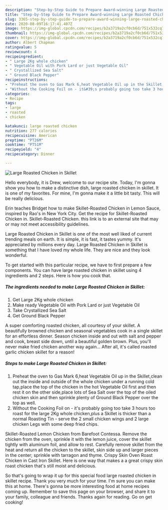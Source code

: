 ```yaml
---
description: "Step-by-Step Guide to Prepare Award-winning Large Roasted Chicken in Skillet"
title: "Step-by-Step Guide to Prepare Award-winning Large Roasted Chicken in Skillet"
slug: 3365-step-by-step-guide-to-prepare-award-winning-large-roasted-chicken-in-skillet
date: 2020-08-09T16:17:41.407Z
image: https://img-global.cpcdn.com/recipes/b2a3719a2cf0cb6d/751x532cq70/large-roasted-chicken-in-skillet-recipe-main-photo.jpg
thumbnail: https://img-global.cpcdn.com/recipes/b2a3719a2cf0cb6d/751x532cq70/large-roasted-chicken-in-skillet-recipe-main-photo.jpg
cover: https://img-global.cpcdn.com/recipes/b2a3719a2cf0cb6d/751x532cq70/large-roasted-chicken-in-skillet-recipe-main-photo.jpg
author: Albert Chapman
ratingvalue: 5
reviewcount: 4
recipeingredient:
- " Large 2Kg whole chicken"
- " Vegetable Oil with Pork Lard or just Vegetable Oil"
- " Crystallized Sea Salt"
- " Ground Black Pepper"
recipeinstructions:
- "Preheat the oven to Gas Mark 6,heat Vegetable Oil up in the Skillet,clean out the inside and outside of the whole chicken under a running cold tap,place the top of the chicken in the hot Vegetable Oil first and then rest it on the other side,place lots of Sea Salt over the top of the oiled chicken skin and then sprinkle plenty of Ground Black Pepper over the top as well."
- "Without the Cooking Foil on - it&#39;s probably going too take 3 hours too roast for the large 2Kg whole chicken,plus a Skillet is thicker than a normal Roasting Tin - serve the 2 small chicken wings and 2 large chicken Legs with some deep fried chips."
categories:
- Recipe
tags:
- large
- roasted
- chicken

katakunci: large roasted chicken 
nutrition: 277 calories
recipecuisine: American
preptime: "PT26M"
cooktime: "PT51M"
recipeyield: "4"
recipecategory: Dinner

---
```



![Large Roasted Chicken in Skillet](https://img-global.cpcdn.com/recipes/b2a3719a2cf0cb6d/751x532cq70/large-roasted-chicken-in-skillet-recipe-main-photo.jpg)

Hello everybody, it is Drew, welcome to our recipe site. Today, I'm gonna show you how to make a distinctive dish, large roasted chicken in skillet. It is one of my favorites. For mine, I'm gonna make it a little bit tasty. This will be really delicious.

Erin teaches Bridget how to make Skillet-Roasted Chicken in Lemon Sauce, inspired by Rao&#39;s in New York City. Get the recipe for Skillet-Roasted Chicken in. Skillet-Roasted Chicken. this link is to an external site that may or may not meet accessibility guidelines.

Large Roasted Chicken in Skillet is one of the most well liked of current trending meals on earth. It is simple, it is fast, it tastes yummy. It's appreciated by millions every day. Large Roasted Chicken in Skillet is something that I have loved my whole life. They are nice and they look wonderful.


To get started with this particular recipe, we have to first prepare a few components. You can have large roasted chicken in skillet using 4 ingredients and 2 steps. Here is how you cook that.

<!--inarticleads1-->

##### The ingredients needed to make Large Roasted Chicken in Skillet:

1. Get  Large 2Kg whole chicken
1. Make ready  Vegetable Oil with Pork Lard or just Vegetable Oil
1. Take  Crystallized Sea Salt
1. Get  Ground Black Pepper


A super comforting roasted chicken, all courtesy of your skillet. A beautifully browned chicken and seasonal vegetables cook in a single skillet for an effortless dinner. Season chicken inside and out with salt and pepper and cook, breast side down, until a beautiful golden brown. Plus, you&#39;ll never make fried chicken another way again… After all, it&#39;s called roasted garlic chicken skillet for a reason! 

<!--inarticleads2-->

##### Steps to make Large Roasted Chicken in Skillet:

1. Preheat the oven to Gas Mark 6,heat Vegetable Oil up in the Skillet,clean out the inside and outside of the whole chicken under a running cold tap,place the top of the chicken in the hot Vegetable Oil first and then rest it on the other side,place lots of Sea Salt over the top of the oiled chicken skin and then sprinkle plenty of Ground Black Pepper over the top as well.
1. Without the Cooking Foil on - it&#39;s probably going too take 3 hours too roast for the large 2Kg whole chicken,plus a Skillet is thicker than a normal Roasting Tin - serve the 2 small chicken wings and 2 large chicken Legs with some deep fried chips.


Skillet-Roasted Lemon Chicken from Barefoot Contessa. Remove the chicken from the oven, sprinkle it with the lemon juice, cover the skillet tightly with aluminum foil, and allow to rest. Carefully remove skillet from the heat and return all the chicken to the skillet, skin side up and larger pieces in the center; sprinkle with tarragon and thyme. Crispy Skin Oven Roast Chicken in Cast Iron Skillet. Here is one way that makes a a great crispy skin roast chicken that&#39;s still moist and delicious. 

So that's going to wrap it up for this special food large roasted chicken in skillet recipe. Thank you very much for your time. I'm sure you can make this at home. There's gonna be more interesting food at home recipes coming up. Remember to save this page on your browser, and share it to your family, colleague and friends. Thanks again for reading. Go on get cooking!
